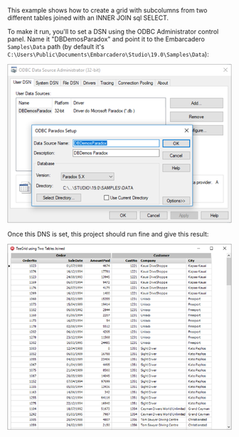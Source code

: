This example shows how to create a grid with subcolumns from two different tables joined with an INNER JOIN sql SELECT.

To make it run, you'll to set a DSN using the ODBC Administrator control panel. Name it "DBDemosParadox" and point it to the Embarcadero `Samples\Data` path (by default it's `C:\Users\Public\Documents\Embarcadero\Studio\19.0\Samples\Data`):

![](https://raw.githubusercontent.com/Steema/TeeGrid/master/demos/VirtualData/DataSet/Join%20Two%20Tables/ODBC.png)

Once this DNS is set, this project should run fine and give this result:

![](https://raw.githubusercontent.com/Steema/TeeGrid/master/demos/VirtualData/DataSet/Join%20Two%20Tables/TeeGrid_Join_Two_Tables.png)